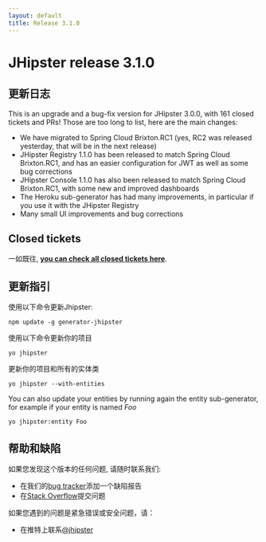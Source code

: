 ```yaml
---
layout: default
title: Release 3.1.0
---
```


JHipster release 3.1.0
==================

更新日志
----------

This is an upgrade and a bug-fix version for JHipster 3.0.0, with 161 closed tickets and PRs! Those are too long to list, here are the main changes:

- We have migrated to Spring Cloud Brixton.RC1 (yes, RC2 was released yesterday, that will be in the next release)
- JHipster Registry 1.1.0 has been released to match Spring Cloud Brixton.RC1, and has an easier configuration for JWT as well as some bug corrections
- JHipster Console 1.1.0 has also been released to match Spring Cloud Brixton.RC1, with some new and improved dashboards
- The Heroku sub-generator has had many improvements, in particular if you use it with the JHipster Registry
- Many small UI improvements and bug corrections

Closed tickets
------------
一如既往, __[you can check all closed tickets here](https://github.com/jhipster/generator-jhipster/issues?q=milestone%3A3.1.0+is%3Aclosed)__.

更新指引
------------

使用以下命令更新Jhipster:

```
npm update -g generator-jhipster
```

使用以下命令更新你的项目

```
yo jhipster
```

更新你的项目和所有的实体类

```
yo jhipster --with-entities
```

You can also update your entities by running again the entity sub-generator, for example if your entity is named _Foo_

```
yo jhipster:entity Foo
```

帮助和缺陷
--------------

如果您发现这个版本的任何问题, 请随时联系我们:

- 在我们的[bug tracker](https://github.com/jhipster/generator-jhipster/issues?state=open)添加一个缺陷报告
- 在[Stack Overflow](http://stackoverflow.com/tags/jhipster/info)提交问题

如果您遇到的问题是紧急错误或安全问题，请：

- 在推特上联系[@jhipster](https://twitter.com/jhipster)
